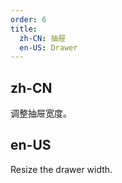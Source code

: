 ```yaml
---
order: 6
title:
  zh-CN: 抽屉
  en-US: Drawer
---
```


## zh-CN

调整抽屉宽度。

## en-US

Resize the drawer width.
